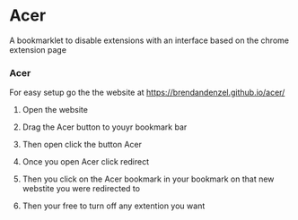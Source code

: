 # Acer
A bookmarklet to disable extensions with an interface based on the chrome extension page

### Acer
For easy setup go the the website at https://brendandenzel.github.io/acer/

1. Open the website

2. Drag the Acer button to youyr bookmark bar

3. Then open click the button Acer

4. Once you open Acer click redirect

5. Then you click on the Acer bookmark in your bookmark on that new webstite you were redirected to

6. Then your free to turn off any extention you want
